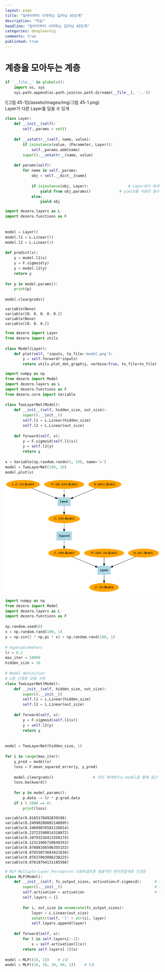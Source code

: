 ```yaml
---
layout: page
title: "밑바닥부터 시작하는 딥러닝 45단계"
description: "학습"
headline: "밑바닥부터 시작하는 딥러닝 45단계"
categories: deeplearnig
comments: true
published: true
---
```

# 계층을 모아두는 계층      

```python
if '__file__' in globals():
    import os, sys
    sys.path.append(os.path.join(os.path.dirname(__file__), '..'))
```

![그림 45-1](/assets/images/img/그림 45-1.png)    
Layer가 다른 Layer를 담을 수 있게


```python
class Layer:
    def __init__(self):
        self._params = set()

    def __setattr__(self, name, value):
        if isinstance(value, (Parameter, Layer)):
            self._params.add(name)
        super().__setattr__(name, value)

    def params(self):                               
        for name in self._params:                   
            obj = self.__dict__[name]

            if isinstance(obj, Layer):                  # Layer에서 매개변수 꺼내기
                yield from obj.params()             # yield를 사용한 함수를 제너레이터(generator) / 제너레이터를 사용하여 또 다른 제너레이터를 만들고자 할 때는 yield from을 사용
            else:
                yield obj
```


```python
import dezero.layers as L
import dezero.functions as F


model = Layer()
model.l1 = L.Linear(5)
model.l2 = L.Linear(3)

def predict(x):
    y = model.l1(x)
    y = F.sigmoid(y)
    y = model.l2(y)
    return y

for p in model.params():
    print(p)

model.cleargrads()
```

    variable(None)
    variable([0. 0. 0. 0. 0.])
    variable(None)
    variable([0. 0. 0.])
    


```python
from dezero import Layer
from dezero import utils

class Model(Layer):
    def plot(self, *inputs, to_file='model.png'):
        y = self.forward(*inputs)
        return utils.plot_dot_graph(y, verbose=True, to_file=to_file) 
```


```python
import numpy as np
from dezero import Model
import dezero.layers as L
import dezero.functions as F
from dezero.core import Variable

class TwoLayerNet(Model):
    def __init__(self, hidden_size, out_size):
        super().__init__()
        self.l1 = L.Linear(hidden_size)
        self.l2 = L.Linear(out_size)

    def forward(self, x):
        y = F.sigmoid(self.l1(x))
        y = self.l2(y)
        return y

x = Variable(np.random.randn(5, 10), name='x')
model = TwoLayerNet(100, 10)
model.plot(x)
```




    
![png](/assets/images/img/output_45.png)
    




```python
import numpy as np
from dezero import Model
import dezero.layers as L
import dezero.functions as F

np.random.seed(0)
x = np.random.rand(100, 1)
y = np.sin(2 * np.pi * x) + np.random.rand(100, 1)

# Hyperparameters
lr = 0.2
max_iter = 10000
hidden_size = 10

# Model definition
# 2층 신경망 모델 구현
class TwoLayerNet(Model):
    def __init__(self, hidden_size, out_size):
        super().__init__()
        self.l1 = L.Linear(hidden_size)
        self.l2 = L.Linear(out_size)

    def forward(self, x):
        y = F.sigmoid(self.l1(x))
        y = self.l2(y)
        return y


model = TwoLayerNet(hidden_size, 1)

for i in range(max_iter):
    y_pred = model(x)
    loss = F.mean_squared_error(y, y_pred)

    model.cleargrads()                  # 모든 매개변수는 model을 통해 접근 가능하며 매개변수의 기울기 재설정도 model.cleargrads()로 가능.
    loss.backward()

    for p in model.params():
        p.data -= lr * p.grad.data
    if i % 1000 == 0:
        print(loss)
```

    variable(0.8165178492839196)
    variable(0.24990280802148895)
    variable(0.24609876581126014)
    variable(0.23721590814318072)
    variable(0.20793216413350174)
    variable(0.12311905720649353)
    variable(0.07888166506355153)
    variable(0.07655073683421634)
    variable(0.07637803086238225)
    variable(0.07618764131185568)
    


```python
# MLP Multiple-Layer_Perceptron 다중퍼셉트론 범용적인 완전연결계층 신경망
class MLP(Model):
    def __init__(self, fc_output_sizes, activation=F.sigmoid):      # fc_output_sizes는 신경망을 구성하는 연전연결계층들의 출력 크기를 튜플 또는 리스트로 지정.
        super().__init__()                                          # (10, 1)이면 2개의 Linear 계층을 만들고 ,첫번째 계층의 출력 크기는 10, 두번째 계층의 출력 크기는 1로 구성
        self.activation = activation                                # (10, 10, 1)을 건네면 Linear 계층이 총 3개
        self.layers = []

        for i, out_size in enumerate(fc_output_sizes):
            layer = L.Linear(out_size)
            setattr(self, 'l' + str(i), layer)
            self.layers.append(layer)

    def forward(self, x):
        for l in self.layers[:-1]:
            x = self.activation(l(x))
        return self.layers[-1](x)

model = MLP((10, 1))    # 2층
model = MLP((10, 20, 30, 40, 1))    # 5층
```
